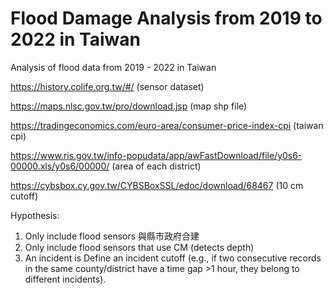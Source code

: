 # Flood Damage Analysis from 2019 to 2022 in Taiwan
Analysis of flood data from 2019 - 2022 in Taiwan

https://history.colife.org.tw/#/ (sensor dataset)

https://maps.nlsc.gov.tw/pro/download.jsp (map shp file)

https://tradingeconomics.com/euro-area/consumer-price-index-cpi (taiwan cpi)

https://www.ris.gov.tw/info-popudata/app/awFastDownload/file/y0s6-00000.xls/y0s6/00000/ (area of each district)

https://cybsbox.cy.gov.tw/CYBSBoxSSL/edoc/download/68467 (10 cm cutoff)

Hypothesis:
1. Only include flood sensors 與縣市政府合建
2. Only include flood sensors that use CM (detects depth)
3. An incident is Define an incident cutoff (e.g., if two consecutive records in the same county/district have a time gap >1 hour, they belong to different incidents).
